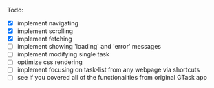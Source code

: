 Todo:
- [x] implement navigating
- [x] implement scrolling
- [x] implement fetching
- [ ] implement showing 'loading' and 'error' messages
- [ ] implement modifying single task
- [ ] optimize css rendering
- [ ] implement focusing on task-list from any webpage via shortcuts
- [ ] see if you covered all of the functionalities from original GTask app

